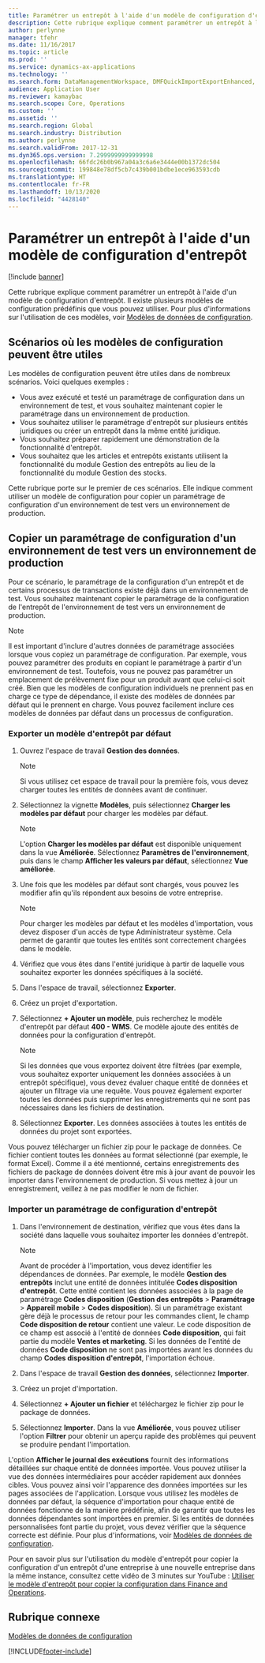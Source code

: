 ```yaml
---
title: Paramétrer un entrepôt à l'aide d'un modèle de configuration d'entrepôt
description: Cette rubrique explique comment paramétrer un entrepôt à l'aide d'un modèle de configuration d'entrepôt.
author: perlynne
manager: tfehr
ms.date: 11/16/2017
ms.topic: article
ms.prod: ''
ms.service: dynamics-ax-applications
ms.technology: ''
ms.search.form: DataManagementWorkspace, DMFQuickImportExportEnhanced, DMFDefinitionGroupTemplate, DMFEntityTemplateDefinitionLoadDialog
audience: Application User
ms.reviewer: kamaybac
ms.search.scope: Core, Operations
ms.custom: ''
ms.assetid: ''
ms.search.region: Global
ms.search.industry: Distribution
ms.author: perlynne
ms.search.validFrom: 2017-12-31
ms.dyn365.ops.version: 7.2999999999999998
ms.openlocfilehash: 66fdc26b0b967a04a3c6a6e3444e00b1372dc504
ms.sourcegitcommit: 199848e78df5cb7c439b001bdbe1ece963593cdb
ms.translationtype: HT
ms.contentlocale: fr-FR
ms.lasthandoff: 10/13/2020
ms.locfileid: "4428140"
---
```

# <a name="set-up-a-warehouse-by-using-a-warehouse-configuration-template"></a>Paramétrer un entrepôt à l'aide d'un modèle de configuration d'entrepôt

[!include [banner](../includes/banner.md)]

Cette rubrique explique comment paramétrer un entrepôt à l'aide d'un modèle de configuration d'entrepôt. Il existe plusieurs modèles de configuration prédéfinis que vous pouvez utiliser. Pour plus d'informations sur l'utilisation de ces modèles, voir [Modèles de données de configuration](../../dev-itpro/data-entities/configuration-data-templates.md).

## <a name="scenarios-where-configuration-templates-can-be-helpful"></a>Scénarios où les modèles de configuration peuvent être utiles

Les modèles de configuration peuvent être utiles dans de nombreux scénarios. Voici quelques exemples :

- Vous avez exécuté et testé un paramétrage de configuration dans un environnement de test, et vous souhaitez maintenant copier le paramétrage dans un environnement de production.
- Vous souhaitez utiliser le paramétrage d'entrepôt sur plusieurs entités juridiques ou créer un entrepôt dans la même entité juridique.
- Vous souhaitez préparer rapidement une démonstration de la fonctionnalité d'entrepôt.
- Vous souhaitez que les articles et entrepôts existants utilisent la fonctionnalité du module Gestion des entrepôts au lieu de la fonctionnalité du module Gestion des stocks.

Cette rubrique porte sur le premier de ces scénarios. Elle indique comment utiliser un modèle de configuration pour copier un paramétrage de configuration d'un environnement de test vers un environnement de production.

## <a name="copy-a-configuration-setup-from-a-test-environment-to-a-production-environment"></a>Copier un paramétrage de configuration d'un environnement de test vers un environnement de production

Pour ce scénario, le paramétrage de la configuration d'un entrepôt et de certains processus de transactions existe déjà dans un environnement de test. Vous souhaitez maintenant copier le paramétrage de la configuration de l'entrepôt de l'environnement de test vers un environnement de production.

> [!NOTE]
> Il est important d'inclure d'autres données de paramétrage associées lorsque vous copiez un paramétrage de configuration. Par exemple, vous pouvez paramétrer des produits en copiant le paramétrage à partir d'un environnement de test. Toutefois, vous ne pouvez pas paramétrer un emplacement de prélèvement fixe pour un produit avant que celui-ci soit créé. Bien que les modèles de configuration individuels ne prennent pas en charge ce type de dépendance, il existe des modèles de données par défaut qui le prennent en charge. Vous pouvez facilement inclure ces modèles de données par défaut dans un processus de configuration.

### <a name="export-a-default-warehouse-template"></a>Exporter un modèle d'entrepôt par défaut 

1. Ouvrez l'espace de travail **Gestion des données**.

    > [!NOTE]
    > Si vous utilisez cet espace de travail pour la première fois, vous devez charger toutes les entités de données avant de continuer.

2. Sélectionnez la vignette **Modèles**, puis sélectionnez **Charger les modèles par défaut** pour charger les modèles par défaut.

    > [!NOTE]
    > L'option **Charger les modèles par défaut** est disponible uniquement dans la vue **Améliorée**. Sélectionnez **Paramètres de l'environnement**, puis dans le champ **Afficher les valeurs par défaut**, sélectionnez **Vue améliorée**.

3. Une fois que les modèles par défaut sont chargés, vous pouvez les modifier afin qu'ils répondent aux besoins de votre entreprise.

    > [!NOTE]
    > Pour charger les modèles par défaut et les modèles d'importation, vous devez disposer d'un accès de type Administrateur système. Cela permet de garantir que toutes les entités sont correctement chargées dans le modèle.

4. Vérifiez que vous êtes dans l'entité juridique à partir de laquelle vous souhaitez exporter les données spécifiques à la société.
5. Dans l'espace de travail, sélectionnez **Exporter**.
6. Créez un projet d'exportation.
7. Sélectionnez **+ Ajouter un modèle**, puis recherchez le modèle d'entrepôt par défaut **400 - WMS**. Ce modèle ajoute des entités de données pour la configuration d'entrepôt.

    > [!NOTE]
    > Si les données que vous exportez doivent être filtrées (par exemple, vous souhaitez exporter uniquement les données associées à un entrepôt spécifique), vous devez évaluer chaque entité de données et ajouter un filtrage via une requête. Vous pouvez également exporter toutes les données puis supprimer les enregistrements qui ne sont pas nécessaires dans les fichiers de destination.

8. Sélectionnez **Exporter**. Les données associées à toutes les entités de données du projet sont exportées.

Vous pouvez télécharger un fichier zip pour le package de données. Ce fichier contient toutes les données au format sélectionné (par exemple, le format Excel). Comme il a été mentionné, certains enregistrements des fichiers de package de données doivent être mis à jour avant de pouvoir les importer dans l'environnement de production. Si vous mettez à jour un enregistrement, veillez à ne pas modifier le nom de fichier.

### <a name="import-a-warehouse-configuration-setup"></a>Importer un paramétrage de configuration d'entrepôt

1. Dans l'environnement de destination, vérifiez que vous êtes dans la société dans laquelle vous souhaitez importer les données d'entrepôt.

    > [!NOTE]
    > Avant de procéder à l'importation, vous devez identifier les dépendances de données. Par exemple, le modèle **Gestion des entrepôts** inclut une entité de données intitulée **Codes disposition d'entrepôt**. Cette entité contient les données associées à la page de paramétrage **Codes disposition** (**Gestion des entrepôts** > **Paramétrage** > **Appareil mobile** > **Codes disposition**). Si un paramétrage existant gère déjà le processus de retour pour les commandes client, le champ **Code disposition de retour** contient une valeur. Le code disposition de ce champ est associé à l'entité de données **Code disposition**, qui fait partie du modèle **Ventes et marketing**. Si les données de l'entité de données **Code disposition** ne sont pas importées avant les données du champ **Codes disposition d'entrepôt**, l'importation échoue.

2. Dans l'espace de travail **Gestion des données**, sélectionnez **Importer**.
3. Créez un projet d'importation.
4. Sélectionnez **+ Ajouter un fichier** et téléchargez le fichier zip pour le package de données.
5. Sélectionnez **Importer**. Dans la vue **Améliorée**, vous pouvez utiliser l'option **Filtrer** pour obtenir un aperçu rapide des problèmes qui peuvent se produire pendant l'importation.

L'option **Afficher le journal des exécutions** fournit des informations détaillées sur chaque entité de données importée. Vous pouvez utiliser la vue des données intermédiaires pour accéder rapidement aux données cibles. Vous pouvez ainsi voir l'apparence des données importées sur les pages associées de l'application. Lorsque vous utilisez les modèles de données par défaut, la séquence d'importation pour chaque entité de données fonctionne de la manière prédéfinie, afin de garantir que toutes les données dépendantes sont importées en premier. Si les entités de données personnalisées font partie du projet, vous devez vérifier que la séquence correcte est définie. Pour plus d'informations, voir [Modèles de données de configuration](../../dev-itpro/data-entities/configuration-data-templates.md).

Pour en savoir plus sur l'utilisation du modèle d'entrepôt pour copier la configuration d'un entrepôt d'une entreprise à une nouvelle entreprise dans la même instance, consultez cette vidéo de 3 minutes sur YouTube : [Utiliser le modèle d'entrepôt pour copier la configuration dans Finance and Operations](https://www.youtube.com/watch?v=K2WIfFlqJYs).

## <a name="related-topic"></a>Rubrique connexe

[Modèles de données de configuration](../../dev-itpro/data-entities/configuration-data-templates.md)


[!INCLUDE[footer-include](../../includes/footer-banner.md)]